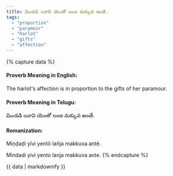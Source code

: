 ```yaml
---
title: మిండడి యీవి యెంతో లంజ మక్కువ అంతే.
tags:
  - "proportion"
  - "paramour"
  - "harlot"
  - "gifts"
  - "affection"
---
```


{% capture data %}
#### Proverb Meaning in English:
The harlot's affection is in proportion to the gifts of her paramour.

#### Proverb Meaning in Telugu:
మిండడి యీవి యెంతో లంజ మక్కువ అంతే.

#### Romanization:
Miṇḍaḍi yīvi yentō lan̄ja makkuva antē.

Mindadi yivi yento lanja makkuva ante.
{% endcapture %}

{{ data | markdownify }}

